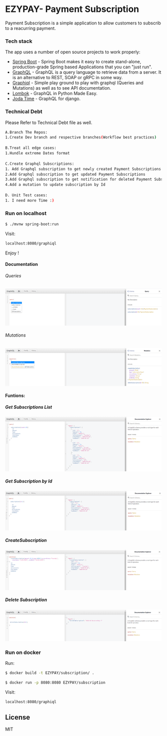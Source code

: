 # EZYPAY- Payment Subscription 

Payment Subscription is a simple application to allow customers to subscrib to a reacurring payment. 
### Tech stack

The app uses a number of open source projects to work properly:

* [Spring Boot] - Spring Boot makes it easy to create stand-alone, production-grade Spring based Applications that you can "just run".
* [GraphQL] - GraphQL is a query language to retrieve data from a server. It is an alternative to REST, SOAP or gRPC in some way.
* [Graphiql] - Simple play ground to play with graphql (Queries and Mutations) as well as to see API documentation.
* [Lombok] - GraphQL in Python Made Easy.
* [Joda Time] - GraphQL for django.

### Technical Debt
Please Refer to Technical Debt file as well.

```sh
A.Branch The Repos:
1.Create Dev branch and respective branches(Workflow best practices)

B.Treat all edge cases:
1.Hundle extreme Dates format

C.Create Graphql Subscriptions:
1. Add Graphql subscription to get newly created Payment Subscriptions on Real time.
2.Add Graphql subscription to get updated Payment Subscriptions
3.Add Graphql subscription to get notification for deleted Payment Subscriptions
4.Add a mutation to update subscription by Id

D. Unit Test cases:
1. I need more Time :)
```

### Run on localhost


```sh
$ ./mvnw spring-boot:run
```
Visit: 
```sh
localhost:8080/graphiql
```
Enjoy !


#### Documentation

###### Queries
![Queries](https://github.com/hichamhadji/EZYPAY/blob/master/images/Queries.PNG?raw=true)

###### Mutations
![Mutations](https://github.com/hichamhadji/EZYPAY/blob/master/images/Mutations.PNG?raw=true)

#### Funtions:

##### Get Subscriptions List 
![Subscriptions](https://github.com/hichamhadji/EZYPAY/blob/master/images/Subscriptions.PNG?raw=true)

##### Get Subscription by Id

![Subscription](https://github.com/hichamhadji/EZYPAY/blob/master/images/Subscription.PNG?raw=true)

##### CreateSubscription

![CreateSubscription](https://github.com/hichamhadji/EZYPAY/blob/master/images/CreateSubscription.PNG?raw=true)

##### Delete Subscription

![deleteSubscription](https://github.com/hichamhadji/EZYPAY/blob/master/images/deleteSubscription.PNG?raw=true)
### Run on docker
Run: 
```sh
$ docker build -t EZYPAY/subscription/ .
```

```sh
$ docker run -p 8080:8080 EZYPAY/subscription
```

Visit:
```sh
localhost:8080/graphiql
```
License
----
MIT 

[//]: # (These are reference links used in the body of this note and get stripped out when the markdown processor does its job. There is no need to format nicely because it shouldn't be seen. Thanks SO - http://stackoverflow.com/questions/4823468/store-comments-in-markdown-syntax)


   [Spring Boot]: <https://spring.io/projects/spring-boot/>
   [GraphQL]: <https://www.graphql-java.com/tutorials/getting-started-with-spring-boot/>
   [Graphiql]: <https://www.graphql-java.com/tutorials/getting-started-with-spring-boot/>
   [Lombok]: <https://projectlombok.org//>
   [Joda Time]: <https://www.joda.org/joda-time/>

